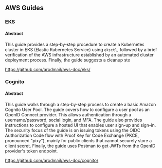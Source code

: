 ## AWS Guides

### EKS

#### Abstract

This guide provides a step-by-step procedure to create a Kubernetes cluster in EKS (Elastic Kubernetes Service) using `eksctl`, followed by a brief verification of the AWS infrastructure established by an automated cluster deployment process. Finally, the guide suggests a cleanup ste

https://github.com/arodmail/aws-doc/eks/

### Cognito

#### Abstract

This guide walks through a step-by-step process to create a basic Amazon Cognito User Pool. The guide covers how to configure a user pool as an OpenID Connect provider. This allows authentication through a username/password, social login, and MFA. The guide also provides instructions to configure a hosted UI that enables user sign-up and sign-in. The security focus of the guide is on issuing tokens using the OIDC Authorization Code flow with Proof Key for Code Exchange (PKCE, pronounced "pixy"), mainly for public clients that cannot securely store a client secret. Finally, the guide uses Postman to get JWTs from the OpenID provider's token endpoint.

https://github.com/arodmail/aws-doc/cognito/

